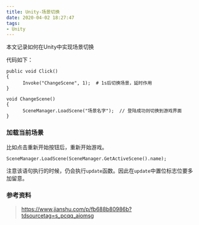 ```yaml
---
title: Unity-场景切换
date: 2020-04-02 18:27:47
tags:
- Unity
---
```


本文记录如何在Unity中实现场景切换

<!--more-->

代码如下：

```
public void Click()
{
      Invoke("ChangeScene", 1);  # 1s后切换场景，延时作用
}
 
void ChangeScene()
{
      SceneManager.LoadScene("场景名字");  // 登陆成功则切换到游戏界面
}
```



### 加载当前场景

比如点击重新开始按钮后，重新开始游戏。

```
SceneManager.LoadScene(SceneManager.GetActiveScene().name);
```

注意该语句执行的时候，仍会执行`update`函数。因此在`update`中置位标志位要多加留意。

### 参考资料

> https://www.jianshu.com/p/fb688b80986b?tdsourcetag=s_pcqq_aiomsg
